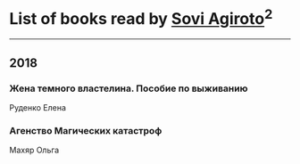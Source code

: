# List of books read by [Sovi Agiroto](https://www.facebook.com/profile.php?id=954468854711765)<sup>2</sup>
---

## 2018

### Жена темного властелина. Пособие по выживанию
Руденко Елена


### Агенство Магических катастроф
Махяр Ольга



